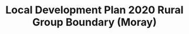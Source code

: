 ---
schema: default
title: Local Development Plan 2020 Rural Group Boundary (Moray)
organization: Moray Council
notes: Local Development Plan 2020 Rural Group Boundary (Moray)
resources:

  - name: Local Development Plan 2020 Rural Group Boundary (Moray) FEATURE LAYER
  - url: 
  - format: FEATURE LAYER

license: 
category:

  - Planning

  - INSPIRE


  - 

maintainer: Tim Wisniewski
maintainer_email: tim@timwis.com
---